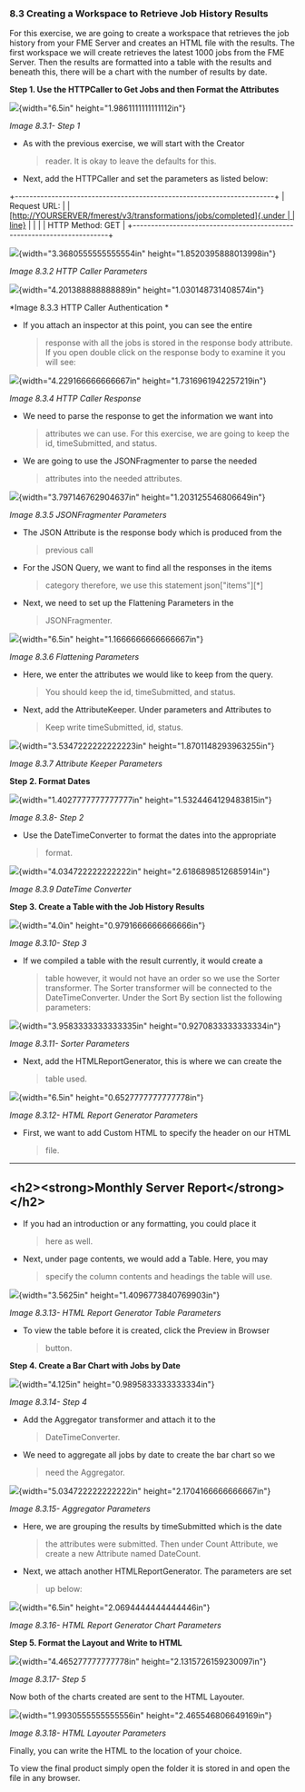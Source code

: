 ### 8.3 Creating a Workspace to Retrieve Job History Results

For this exercise, we are going to create a workspace that retrieves the
job history from your FME Server and creates an HTML file with the
results. The first workspace we will create retrieves the latest 1000
jobs from the FME Server. Then the results are formatted into a table
with the results and beneath this, there will be a chart with the number
of results by date.

**Step 1. Use the HTTPCaller to Get Jobs and then Format the
Attributes**

![](media/image157.png){width="6.5in" height="1.9861111111111112in"}

*Image 8.3.1- Step 1*

-   As with the previous exercise, we will start with the Creator
    > reader. It is okay to leave the defaults for this.

-   Next, add the HTTPCaller and set the parameters as listed below:

+-----------------------------------------------------------------------+
| Request URL:                                                          |
| [[http://YOURSERVER/fmerest/v3/transformations/jobs/completed]{.under |
| line}](http://yourserver/fmerest/v3/transformations/jobs/completed)   |
|                                                                       |
| HTTP Method: GET                                                      |
+-----------------------------------------------------------------------+

![](media/image154.png){width="3.3680555555555554in"
height="1.8520395888013998in"}

*Image 8.3.2 HTTP Caller Parameters*

![](media/image26.png){width="4.201388888888889in"
height="1.030148731408574in"}

*Image 8.3.3 HTTP Caller Authentication *

-   If you attach an inspector at this point, you can see the entire
    > response with all the jobs is stored in the response body
    > attribute. If you open double click on the response body to
    > examine it you will see:

![](media/image103.png){width="4.229166666666667in"
height="1.7316961942257219in"}

*Image 8.3.4 HTTP Caller Response*

-   We need to parse the response to get the information we want into
    > attributes we can use. For this exercise, we are going to keep the
    > id, timeSubmitted, and status.

<!-- -->

-   We are going to use the JSONFragmenter to parse the needed
    > attributes into the needed attributes.

![](media/image78.png){width="3.797146762904637in"
height="1.203125546806649in"}

*Image 8.3.5 JSONFragmenter Parameters*

-   The JSON Attribute is the response body which is produced from the
    > previous call

-   For the JSON Query, we want to find all the responses in the items
    > category therefore, we use this statement json\["items"\]\[\*\]

-   Next, we need to set up the Flattening Parameters in the
    > JSONFragmenter.

![](media/image30.png){width="6.5in" height="1.1666666666666667in"}

*Image 8.3.6 Flattening Parameters*

-   Here, we enter the attributes we would like to keep from the query.
    > You should keep the id, timeSubmitted, and status.

-   Next, add the AttributeKeeper. Under parameters and Attributes to
    > Keep write timeSubmitted, id, status.

![](media/image35.png){width="3.5347222222222223in"
height="1.8701148293963255in"}

*Image 8.3.7 Attribute Keeper Parameters*

**Step 2. Format Dates**

![](media/image145.png){width="1.4027777777777777in"
height="1.5324464129483815in"}

*Image 8.3.8- Step 2*

-   Use the DateTimeConverter to format the dates into the appropriate
    > format.

![](media/image160.png){width="4.034722222222222in"
height="2.6186898512685914in"}

*Image 8.3.9 DateTime Converter*

**Step 3. Create a Table with the Job History Results**

![](media/image62.png){width="4.0in" height="0.9791666666666666in"}

*Image 8.3.10- Step 3*

-   If we compiled a table with the result currently, it would create a
    > table however, it would not have an order so we use the Sorter
    > transformer. The Sorter transformer will be connected to the
    > DateTimeConverter. Under the Sort By section list the following
    > parameters:

![](media/image135.png){width="3.9583333333333335in"
height="0.9270833333333334in"}

*Image 8.3.11- Sorter Parameters*

-   Next, add the HTMLReportGenerator, this is where we can create the
    > table used.

![](media/image7.png){width="6.5in" height="0.6527777777777778in"}

*Image 8.3.12- HTML Report Generator Parameters*

-   First, we want to add Custom HTML to specify the header on our HTML
    > file.

  ---------------------------------------------------------
  \<h2\>\<strong\>Monthly Server Report\</strong\>\</h2\>
  ---------------------------------------------------------

-   If you had an introduction or any formatting, you could place it
    > here as well.

-   Next, under page contents, we would add a Table. Here, you may
    > specify the column contents and headings the table will use.

![](media/image27.png){width="3.5625in" height="1.4096773840769903in"}

*Image 8.3.13- HTML Report Generator Table Parameters*

-   To view the table before it is created, click the Preview in Browser
    > button.

**Step 4. Create a Bar Chart with Jobs by Date**

![](media/image61.png){width="4.125in" height="0.9895833333333334in"}

*Image 8.3.14- Step 4*

-   Add the Aggregator transformer and attach it to the
    > DateTimeConverter.

-   We need to aggregate all jobs by date to create the bar chart so we
    > need the Aggregator.

![](media/image158.png){width="5.034722222222222in"
height="2.1704166666666667in"}

*Image 8.3.15- Aggregator Parameters*

-   Here, we are grouping the results by timeSubmitted which is the date
    > the attributes were submitted. Then under Count Attribute, we
    > create a new Attribute named DateCount.

-   Next, we attach another HTMLReportGenerator. The parameters are set
    > up below:

![](media/image131.png){width="6.5in" height="2.0694444444444446in"}

*Image 8.3.16- HTML Report Generator Chart Parameters*

**Step 5. Format the Layout and Write to HTML**

![](media/image34.png){width="4.465277777777778in"
height="2.1315726159230097in"}

*Image 8.3.17- Step 5*

Now both of the charts created are sent to the HTML Layouter.

![](media/image108.png){width="1.9930555555555556in"
height="2.465546806649169in"}

*Image 8.3.18- HTML Layouter Parameters*

Finally, you can write the HTML to the location of your choice.

To view the final product simply open the folder it is stored in and
open the file in any browser.
